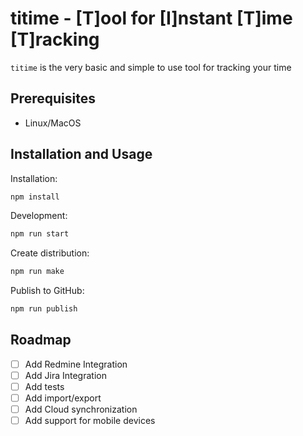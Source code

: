 # titime - [T]ool for [I]nstant [T]ime [T]racking

`titime` is the very basic and simple to use tool for tracking your time

## Prerequisites

- Linux/MacOS

## Installation and Usage

Installation:

```bash
npm install
```

Development:

```bash
npm run start
```

Create distribution:

```bash
npm run make
```

Publish to GitHub:

```bash
npm run publish
```

## Roadmap

- [ ] Add Redmine Integration
- [ ] Add Jira Integration
- [ ] Add tests
- [ ] Add import/export
- [ ] Add Cloud synchronization
- [ ] Add support for mobile devices
